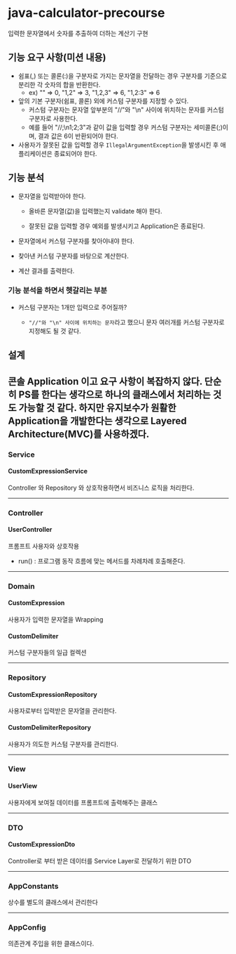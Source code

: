 # java-calculator-precourse
입력한 문자열에서 숫자를 추출하여 더하는 계산기 구현

## 기능 요구 사항(미션 내용)
* 쉼표(,) 또는 콜론(:)을 구분자로 가지는 문자열을 전달하는 경우 구분자를 기준으로 분리한 각 숫자의 합을 반환한다.
  * ex) "" => 0, "1,2" => 3, "1,2,3" => 6, "1,2:3" => 6
* 앞의 기본 구분자(쉼표, 콜론) 외에 커스텀 구분자를 지정할 수 있다. 
  * 커스텀 구분자는 문자열 앞부분의 "//"와 "\n" 사이에 위치하는 문자를 커스텀 구분자로 사용한다.
  * 예를 들어 "//;\n1;2;3"과 같이 값을 입력할 경우 커스텀 구분자는 세미콜론(;)이며, 결과 값은 6이 반환되어야 한다.
* 사용자가 잘못된 값을 입력할 경우 `IllegalArgumentException`을 발생시킨 후 애플리케이션은 종료되어야 한다.

## 기능 분석

* 문자열을 입력받아야 한다.

  * 올바른 문자열(값)을 입력했는지 validate 해야 한다.

  * 잘못된 값을 입력할 경우 예외를 발생시키고 Application은 종료된다.

* 문자열에서 커스텀 구분자를 찾아야내야 한다.

* 찾아낸 커스텀 구분자를 바탕으로 계산한다.

* 계산 결과를 출력한다.

### 기능 분석을 하면서 헷갈리는 부분

* 커스텀 구분자는 1개만 입력으로 주어질까?

  * `"//"와 "\n" 사이에 위치하는 문자`라고 했으니 문자 여러개를 커스텀 구분자로 지정해도 될 것 같다.


## 설계
콘솔 Application 이고 요구 사항이 복잡하지 않다. 단순히 PS를 한다는 생각으로 하나의 클래스에서 처리하는 것도 가능할 것 같다.
하지만 유지보수가 원활한 Application을 개발한다는 생각으로 Layered Architecture(MVC)를 사용하겠다.
----------------------------------------------
### Service

#### CustomExpressionService
Controller 와 Repository 와 상호작용하면서 비즈니스 로직을 처리한다.

----------------------------------------------
### Controller

#### UserController
프롬프트 사용자와 상호작용

* run() : 프로그램 동작 흐름에 맞는 메서드를 차례차례 호출해준다.

----------------------------------------------
### Domain

#### CustomExpression
사용자가 입력한 문자열을 Wrapping 

#### CustomDelimiter
커스텀 구분자들의 일급 컬렉션

----------------------------------------------
### Repository

#### CustomExpressionRepository
사용자로부터 입력받은 문자열을 관리한다.

#### CustomDelimiterRepository
사용자가 의도한 커스텀 구분자를 관리한다.

----------------------------------------------
### View

#### UserView
사용자에게 보여질 데이터를 프롬프트에 출력해주는 클래스

----------------------------------------------
### DTO

#### CustomExpressionDto
Controller로 부터 받은 데이터를 Service Layer로 전달하기 위한 DTO

---------------------------------------------
### AppConstants
상수를 별도의 클래스에서 관리한다

---------------------------------------------
### AppConfig
의존관계 주입을 위한 클래스이다.